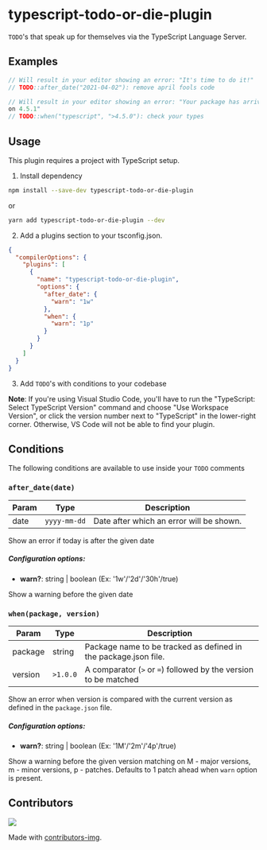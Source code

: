 # typescript-todo-or-die-plugin

`TODO`'s that speak up for themselves via the TypeScript Language Server.

## Examples

```typescript
// Will result in your editor showing an error: "It's time to do it!"
// TODO::after_date("2021-04-02"): remove april fools code
```

```typescript
// Will result in your editor showing an error: "Your package has arrived! now
on 4.5.1"
// TODO::when("typescript", ">4.5.0"): check your types
```


## Usage

This plugin requires a project with TypeScript setup.

1. Install dependency

```bash
npm install --save-dev typescript-todo-or-die-plugin
```

or

```bash
yarn add typescript-todo-or-die-plugin --dev
```

2. Add a plugins section to your tsconfig.json.

```json
{
  "compilerOptions": {
    "plugins": [
      {
        "name": "typescript-todo-or-die-plugin",
        "options": {
          "after_date": {
            "warn": "1w"
          },
          "when": {
            "warn": "1p"
          }
        }
      }
    ]
  }
}
```

3. Add `TODO`'s with conditions to your codebase

**Note**: If you're using Visual Studio Code, you'll have to run the "TypeScript: Select TypeScript Version" command and choose "Use Workspace Version", or click the version number next to "TypeScript" in the lower-right corner. Otherwise, VS Code will not be able to find your plugin.
## Conditions

The following conditions are available to use inside your `TODO` comments

### `after_date(date)`

Param | Type | Description
---|---|---
date | `yyyy-mm-dd` | Date after which an error will be shown.

Show an error if today is after the given date

##### Configuration options:
- **warn?**: string | boolean (Ex: '1w'/'2d'/'30h'/true)

Show a warning before the given date

### `when(package, version)`

Param | Type | Description
---|---|---
package | string | Package name to be tracked as defined in the package.json file.
version | `>1.0.0` | A comparator (`>` or `=`) followed by the version to be matched

Show an error when version is compared with the current version as defined in the
`package.json` file.

##### Configuration options:
- **warn?**: string | boolean (Ex: '1M'/'2m'/'4p'/true)

Show a warning before the given version matching on M - major versions, m -
minor versions, p - patches. Defaults to 1 patch ahead when `warn` option is present.


## Contributors

<a href="https://github.com/ngnijland/typescript-todo-or-die-plugin/graphs/contributors">
  <img src="https://contrib.rocks/image?repo=ngnijland/typescript-todo-or-die-plugin" />
</a>

Made with [contributors-img](https://contrib.rocks).
